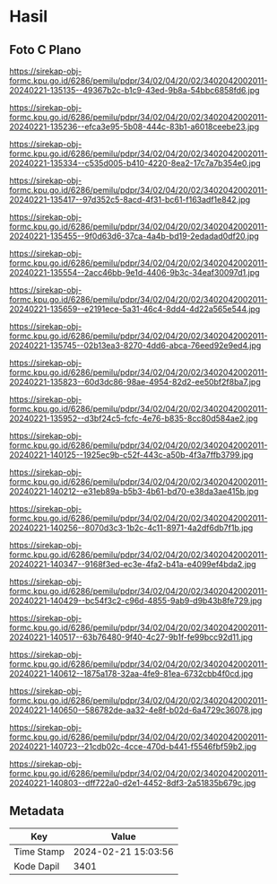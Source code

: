 # Hasil

## Foto C Plano

https://sirekap-obj-formc.kpu.go.id/6286/pemilu/pdpr/34/02/04/20/02/3402042002011-20240221-135135--49367b2c-b1c9-43ed-9b8a-54bbc6858fd6.jpg

https://sirekap-obj-formc.kpu.go.id/6286/pemilu/pdpr/34/02/04/20/02/3402042002011-20240221-135236--efca3e95-5b08-444c-83b1-a6018ceebe23.jpg

https://sirekap-obj-formc.kpu.go.id/6286/pemilu/pdpr/34/02/04/20/02/3402042002011-20240221-135334--c535d005-b410-4220-8ea2-17c7a7b354e0.jpg

https://sirekap-obj-formc.kpu.go.id/6286/pemilu/pdpr/34/02/04/20/02/3402042002011-20240221-135417--97d352c5-8acd-4f31-bc61-f163adf1e842.jpg

https://sirekap-obj-formc.kpu.go.id/6286/pemilu/pdpr/34/02/04/20/02/3402042002011-20240221-135455--9f0d63d6-37ca-4a4b-bd19-2edadad0df20.jpg

https://sirekap-obj-formc.kpu.go.id/6286/pemilu/pdpr/34/02/04/20/02/3402042002011-20240221-135554--2acc46bb-9e1d-4406-9b3c-34eaf30097d1.jpg

https://sirekap-obj-formc.kpu.go.id/6286/pemilu/pdpr/34/02/04/20/02/3402042002011-20240221-135659--e2191ece-5a31-46c4-8dd4-4d22a565e544.jpg

https://sirekap-obj-formc.kpu.go.id/6286/pemilu/pdpr/34/02/04/20/02/3402042002011-20240221-135745--02b13ea3-8270-4dd6-abca-76eed92e9ed4.jpg

https://sirekap-obj-formc.kpu.go.id/6286/pemilu/pdpr/34/02/04/20/02/3402042002011-20240221-135823--60d3dc86-98ae-4954-82d2-ee50bf2f8ba7.jpg

https://sirekap-obj-formc.kpu.go.id/6286/pemilu/pdpr/34/02/04/20/02/3402042002011-20240221-135952--d3bf24c5-fcfc-4e76-b835-8cc80d584ae2.jpg

https://sirekap-obj-formc.kpu.go.id/6286/pemilu/pdpr/34/02/04/20/02/3402042002011-20240221-140125--1925ec9b-c52f-443c-a50b-4f3a7ffb3799.jpg

https://sirekap-obj-formc.kpu.go.id/6286/pemilu/pdpr/34/02/04/20/02/3402042002011-20240221-140212--e31eb89a-b5b3-4b61-bd70-e38da3ae415b.jpg

https://sirekap-obj-formc.kpu.go.id/6286/pemilu/pdpr/34/02/04/20/02/3402042002011-20240221-140256--8070d3c3-1b2c-4c11-8971-4a2df6db7f1b.jpg

https://sirekap-obj-formc.kpu.go.id/6286/pemilu/pdpr/34/02/04/20/02/3402042002011-20240221-140347--9168f3ed-ec3e-4fa2-b41a-e4099ef4bda2.jpg

https://sirekap-obj-formc.kpu.go.id/6286/pemilu/pdpr/34/02/04/20/02/3402042002011-20240221-140429--bc54f3c2-c96d-4855-9ab9-d9b43b8fe729.jpg

https://sirekap-obj-formc.kpu.go.id/6286/pemilu/pdpr/34/02/04/20/02/3402042002011-20240221-140517--63b76480-9f40-4c27-9b1f-fe99bcc92d11.jpg

https://sirekap-obj-formc.kpu.go.id/6286/pemilu/pdpr/34/02/04/20/02/3402042002011-20240221-140612--1875a178-32aa-4fe9-81ea-6732cbb4f0cd.jpg

https://sirekap-obj-formc.kpu.go.id/6286/pemilu/pdpr/34/02/04/20/02/3402042002011-20240221-140650--586782de-aa32-4e8f-b02d-6a4729c36078.jpg

https://sirekap-obj-formc.kpu.go.id/6286/pemilu/pdpr/34/02/04/20/02/3402042002011-20240221-140723--21cdb02c-4cce-470d-b441-f5546fbf59b2.jpg

https://sirekap-obj-formc.kpu.go.id/6286/pemilu/pdpr/34/02/04/20/02/3402042002011-20240221-140803--dff722a0-d2e1-4452-8df3-2a51835b679c.jpg


## Metadata

| Key        | Value               |
| ---------- | ------------------- |
| Time Stamp | 2024-02-21 15:03:56 |
| Kode Dapil | 3401                |



